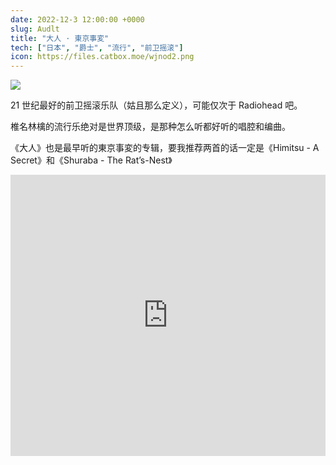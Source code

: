 ```yaml
---
date: 2022-12-3 12:00:00 +0000
slug: Audlt
title: "大人 · 東京事変"
tech: ["日本", "爵士", "流行", "前卫摇滚"]
icon: https://files.catbox.moe/wjnod2.png
---
```


![](https://files.catbox.moe/a7cvm8.png)

21 世纪最好的前卫摇滚乐队（姑且那么定义），可能仅次于 Radiohead 吧。

椎名林檎的流行乐绝对是世界顶级，是那种怎么听都好听的唱腔和编曲。

《大人》也是最早听的東京事変的专辑，要我推荐两首的话一定是《Himitsu - A Secret》和《Shuraba - The Rat’s-Nest》

<iframe allow="autoplay *; encrypted-media *; fullscreen *; clipboard-write" frameborder="0" height="450" style="width:100%;max-width:660px;overflow:hidden;background:transparent;" sandbox="allow-forms allow-popups allow-same-origin allow-scripts allow-storage-access-by-user-activation allow-top-navigation-by-user-activation" src="https://embed.music.apple.com/gb/album/adult/1440787068"></iframe>

